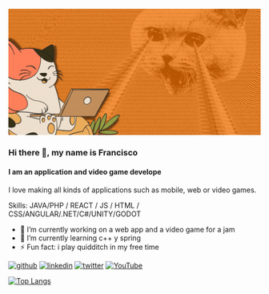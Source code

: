 ![I am an application and video game develope](https://github.com/ElNeko42/ELNeko42/blob/main/Banner%20web%20comida%20de%20perros%20negro%20(1).gif?raw=true)

### Hi there 👋, my name is Francisco 
#### I am an application and video game develope

I love making all kinds of applications such as mobile, web or video games.

Skills: JAVA/PHP / REACT / JS / HTML / CSS/ANGULAR/.NET/C#/UNITY/GODOT

- 🔭 I’m currently working on a web app and a video game for a jam 
- 🌱 I’m currently learning c++ y spring 
- ⚡ Fun fact: i play quidditch in my free time 


[<img src='https://cdn.jsdelivr.net/npm/simple-icons@3.0.1/icons/github.svg' alt='github' height='40'>](https://github.com/Elneko42)  [<img src='https://cdn.jsdelivr.net/npm/simple-icons@3.0.1/icons/linkedin.svg' alt='linkedin' height='40'>](https://www.linkedin.com/in/francisco-josé-ben-ramirez//)  [<img src='https://cdn.jsdelivr.net/npm/simple-icons@3.0.1/icons/twitter.svg' alt='twitter' height='40'>](https://twitter.com/@Elneko42)  [<img src='https://cdn.jsdelivr.net/npm/simple-icons@3.0.1/icons/youtube.svg' alt='YouTube' height='40'>](https://www.youtube.com/channel/UCllMaO4JDAAl33JDlX7lNhg)  

[![Top Langs](https://github-readme-stats.vercel.app/api/top-langs/?username=Elneko42)](https://github.com/anuraghazra/github-readme-stats)

